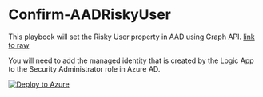 # Confirm-AADRiskyUser

This playbook will set the Risky User property in AAD using Graph API. [link to raw](https://raw.githubusercontent.com/Azure/Azure-Sentinel/master/Playbooks/Confirm-AADRiskyUser/alert-trigger/azuredeploy.json)

You will need to add the managed identity that is created by the Logic App to the Security Administrator role in Azure AD.


[![Deploy to Azure](https://aka.ms/deploytoazurebutton)](https://portal.azure.com/#create/Microsoft.Template/uri/https%3A%2F%2Fraw.githubusercontent.com%2FAzure%2FAzure-Sentinel%2Fmaster%2FPlaybooks%2FConfirm-AADRiskyUser%2Fincident-trigger%2Fazuredeploy.json)
